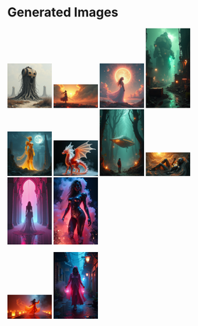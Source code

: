# Generated Images



<img src="2025_07_11_01.png" width="100"/> <img src="2025_07_11_02.png" width="100"/> <img src="2025_07_11_03.png" width="100"/> <img src="2025_07_11_04.png" width="100"/> <img src="2025_07_11_05.png" width="100"/> <img src="2025_07_11_06.png" width="100"/> <img src="2025_07_11_07.png" width="100"/> <img src="2025_07_11_08.png" width="100"/> <img src="2025_07_11_09.png" width="100"/> <img src="2025_07_11_10.png" width="100"/>

<img src="2025_07_11_11.png" width="100"/> <img src="2025_07_11_12.png" width="100"/>